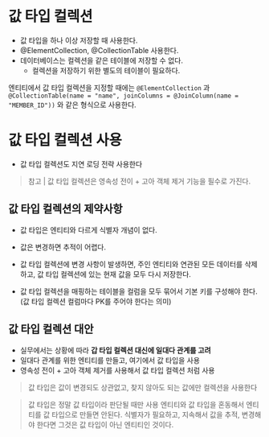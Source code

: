 # 값 타입 컬렉션
- 값 타입을 하나 이상 저장할 때 사용한다.
- @ElementCollection, @CollectionTable 사용한다.
- 데이터베이스는 컬렉션을 같은 테이블에 저장할 수 없다.
    - 컬렉션을 저장하기 위한 별도의 테이블이 필요하다.

엔티티에서 값 타입 컬렉션을 지정할 때에는 `@ElementCollection` 과 `@CollectionTable(name = "name", joinColumns = @JoinColumn(name = "MEMBER_ID"))` 와 같은 형식으로 사용한다.

# 값 타입 컬렉션 사용
- 값 타입 컬렉션도 지연 로딩 전략 사용한다
> 참고 | 값 타입 컬렉션은 영속성 전이 + 고아 객체 제거 기능을 필수로 가진다.

## 값 타입 컬렉션의 제약사항
- 값 타입은 엔티티와 다르게 식별자 개념이 없다.
- 값은 변경하면 추적이 어렵다.
- 값 타입 컬렉션에 변경 사항이 발생하면, 주인 엔티티와 연관된 모든 데이터를 삭제하고, 값 타입 컬렉션에 있는 현재 값을 모두 다시 저장한다.

- 값 타입 컬렉션을 매핑하는 테이블을 컬럼을 모두 묶어서 기본 키를 구성해야 한다.(값 타입 컬렉션 컬럼마다 PK를 주어야 한다는 의미)

## 값 타입 컬렉션 대안

- 실무에서는 상황에 따라 __갑 타입 컬렉션 대신에 일대다 관계를 고려__
- 일대다 관계를 위한 엔티티를 만들고, 여기에서 값 타입을 사용
- 영속성 전이 + 고아 객체 제거를 사용해서 값 타입 컬렉션 처럼 사용

> 값 타입은 값이 변경되도 상관없고, 찾지 않아도 되는 값에만 컬렉션을 사용한다

> 값 타입은 정말 값 타입이라 판단될 때만 사용 엔티티와 값 타입을 혼동해서 엔티티를 값 타입으로 만들면 안된다. 식별자가 필요하고, 지속해서 값을 추적, 변경해야 한다면 그것은 값 타입이 아닌 엔티티인 것이다.
